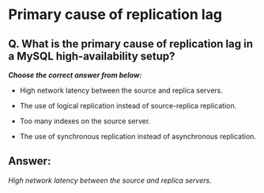 # Primary cause of replication lag

## Q. What is the primary cause of replication lag in a MySQL high-availability setup?

***Choose the correct answer from below:***
  
  - High network latency between the source and replica servers.

  - The use of logical replication instead of source-replica replication.

  - Too many indexes on the source server.

  - The use of synchronous replication instead of asynchronous replication.


## Answer:
*High network latency between the source and replica servers.*
